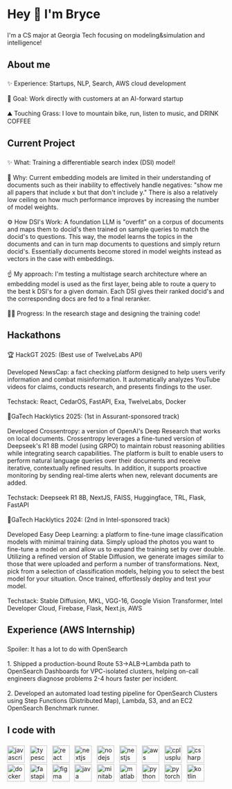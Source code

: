 <h1 align="left">Hey 👋 I'm Bryce</h1>

###

<p align="left">I'm a CS major at Georgia Tech focusing on modeling&simulation and intelligence!</p>

###

<h2 align="left">About me</h2>

###

<p align="left">✨ Experience: Startups, NLP, Search, AWS cloud development<br><br>🎯 Goal: Work directly with customers at an AI-forward startup<br><br>⛰️ Touching Grass: I love to mountain bike, run, listen to music, and DRINK COFFEE</p>

###

<h2 align="left">Current Project</h2>

###

<p align="left">✨ What: Training a differentiable search index (DSI) model!<br><br>🤨 Why: Current embedding models are limited in their understanding of documents such as their inability to effectively handle negatives: "show me all papers that include x but that don't include y." There is also a relatively low ceiling on how much performance improves by increasing the number of model weights.<br><br>⚙️ How DSI's Work: A foundation LLM is "overfit" on a corpus of documents and maps them to docid's then trained on sample queries to match the docid's to questions. This way, the model learns the topics in the documents and can in turn map documents to questions and simply return docid's. Essentially documents become stored in model weights instead as vectors in the case with embeddings.<br><br>☝️ My approach: I'm testing a multistage search architecture where an embedding model is used as the first layer, being able to route a query to the best k DSI's for a given domain. Each DSI gives their ranked docid's and the corresponding docs are fed to a final reranker.<br><br>🏃‍➡️ Progress: In the research stage and designing the training code!</p>

###

<h2 align="left">Hackathons</h2>

###

<p align="left">🏆 HackGT 2025: (Best use of TwelveLabs API)<br><br>Developed NewsCap: a fact checking platform designed to help users verify information and combat misinformation. It automatically analyzes YouTube videos for claims, conducts research, and presents findings to the user.<br><br>Techstack: React, CedarOS, FastAPI, Exa, TwelveLabs, Docker<br><br>🥇GaTech Hacklytics 2025: (1st in Assurant-sponsored track)<br><br>Developed Crossentropy: a version of OpenAI's Deep Research that works on local documents. Crossentropy leverages a fine-tuned version of Deepseek's R1 8B model (using GRPO) to maintain robust reasoning abilities while integrating search capabilities. The platform is built to enable users to perform natural language queries over their documents and receive iterative, contextually refined results. In addition, it supports proactive monitoring by sending real-time alerts when new, relevant documents are added.<br><br>Techstack: Deepseek R1 8B, NextJS, FAISS, Huggingface, TRL, Flask, FastAPI<br><br>🥈GaTech Hacklytics 2024: (2nd in Intel-sponsored track)<br><br>Developed Easy Deep Learning: a platform to fine-tune image classification models with minimal training data. Simply upload the photos you want to fine-tune a model on and allow us to expand the training set by over double. Utilizing a refined version of Stable Diffusion, we generate images similar to those that were uploaded and perform a number of transformations. Next, pick from a selection of classification models, helping you to select the best model for your situation. Once trained, effortlessly deploy and test your model.<br><br>Techstack: Stable Diffusion, MKL, VGG-16, Google Vision Transformer, Intel Developer Cloud, Firebase, Flask, Next.js, AWS</p>

###

<h2 align="left">Experience (AWS Internship)</h2>

###

<p align="left">Spoiler: It has a lot to do with OpenSearch<br><br>1. Shipped a production-bound Route 53→ALB→Lambda path to OpenSearch Dashboards for VPC-isolated clusters, helping on-call engineers diagnose problems 2-4 hours faster per incident.<br><br>2. Developed an automated load testing pipeline for OpenSearch Clusters using Step Functions (Distributed Map), Lambda, S3, and an EC2 OpenSearch Benchmark runner.</p>

###

<h2 align="left">I code with</h2>

###

<div align="left">
  <img src="https://cdn.jsdelivr.net/gh/devicons/devicon/icons/javascript/javascript-original.svg" height="40" alt="javascript logo" />&nbsp;&nbsp;
  <img src="https://cdn.jsdelivr.net/gh/devicons/devicon/icons/typescript/typescript-original.svg" height="40" alt="typescript logo" />&nbsp;&nbsp;
  <img src="https://cdn.jsdelivr.net/gh/devicons/devicon/icons/react/react-original.svg" height="40" alt="react logo" />&nbsp;&nbsp;
  <img src="https://cdn.jsdelivr.net/gh/devicons/devicon/icons/nextjs/nextjs-original.svg" height="40" alt="nextjs logo" />&nbsp;&nbsp;
  <img src="https://cdn.jsdelivr.net/gh/devicons/devicon/icons/nodejs/nodejs-original.svg" height="40" alt="nodejs logo" />&nbsp;&nbsp;
  <img src="https://cdn.jsdelivr.net/gh/devicons/devicon/icons/nestjs/nestjs-original.svg" height="40" alt="nestjs logo" />&nbsp;&nbsp;
  <img src="https://cdn.jsdelivr.net/gh/devicons/devicon/icons/amazonwebservices/amazonwebservices-line-wordmark.svg" height="40" alt="aws logo" />&nbsp;&nbsp;
  <img src="https://cdn.jsdelivr.net/gh/devicons/devicon/icons/cplusplus/cplusplus-original.svg" height="40" alt="cplusplus logo" />&nbsp;&nbsp;
  <img src="https://cdn.jsdelivr.net/gh/devicons/devicon/icons/csharp/csharp-original.svg" height="40" alt="csharp logo" />&nbsp;&nbsp;
  <img src="https://cdn.jsdelivr.net/gh/devicons/devicon/icons/docker/docker-original.svg" height="40" alt="docker logo" />&nbsp;&nbsp;
  <img src="https://cdn.jsdelivr.net/gh/devicons/devicon/icons/fastapi/fastapi-original.svg" height="40" alt="fastapi logo" />&nbsp;&nbsp;
  <img src="https://cdn.jsdelivr.net/gh/devicons/devicon/icons/figma/figma-original.svg" height="40" alt="figma logo" />&nbsp;&nbsp;
  <img src="https://cdn.jsdelivr.net/gh/devicons/devicon/icons/java/java-original.svg" height="40" alt="java logo" />&nbsp;&nbsp;
  <img src="https://cdn.jsdelivr.net/gh/devicons/devicon/icons/minitab/minitab-original.svg" height="40" alt="minitab logo" />&nbsp;&nbsp;
  <img src="https://cdn.jsdelivr.net/gh/devicons/devicon/icons/matlab/matlab-original.svg" height="40" alt="matlab logo" />&nbsp;&nbsp;
  <img src="https://cdn.jsdelivr.net/gh/devicons/devicon/icons/python/python-original.svg" height="40" alt="python logo" />&nbsp;&nbsp;
  <img src="https://cdn.jsdelivr.net/gh/devicons/devicon/icons/pytorch/pytorch-original.svg" height="40" alt="pytorch logo" />&nbsp;&nbsp;
  <img src="https://cdn.jsdelivr.net/gh/devicons/devicon/icons/kotlin/kotlin-original.svg" height="40" alt="kotlin logo" />
</div>
